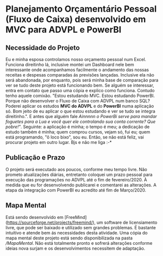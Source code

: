 # Planejamento Orçamentário Pessoal (Fluxo de Caixa) desenvolvido em MVC para ADVPL e PowerBI

## Necessidade do Projeto 
Eu e minha esposa controlamos nosso orçamento pessoal num Excel. Funciona direitinho lá, inclusive montei um Dashboard nele bem interessante onde acompanhamos facilmente o andamento das nossas receitas e despesas comparadas ás previsões lançadas. Inclusive ela não será abandonada, por enquanto, pois será minha base de comparação para ver se tudo deste projeto está funcionando bem. Se alguém se interessar, entra em contato que passo uma cópia e explico como funciona.
Contudo tenho aquele comixão. "Estou estudando MVC. Estou estudando PowerBI. Porque não desenvolver o Fluxo de Caixa com ADVPL num banco SQL? Poderei aplicar os estudos **MVC do ADVPL** e do **PowerBI** numa aplicação só. Bom jeito de eu aplicar o que estou estudando e ver se tudo se integra direitinho.". E antes que alguém fale *Ainnnnn o PowerBi serve para mandar foguetes para a Lua e você quer ele controlando sua conta corrente? Que pobre!"*. Seguinte: a aplicação é minha; o tempo é meu; a dedicação de estudo também é minha; quem comprou cursos, vejam só, fui eu; quem está programando, "ô loco bixo", sou eu. Então, se não está feliz, vai procurar projeto em outro lugar. Bjs e não me liga :-*

## Publicação e Prazo
O projeto será executado aos poucos, conforme meu tempo livre. Não prometo atualizações diárias, entretanto coloquei um prazo pessoal para execução das programações no ADVPL até o fim de fevereiro/2020. À medida que eu for desenvolvendo publicarei e comentarei as alterações. 
A etapa da integração com PowerBI eu acredito até fim de Março/2020.

## Mapa Mental
Está sendo desenvolvido em [FreeMind] (https://sourceforge.net/projects/freemind/), um software de licensiamento livre, que pode ser baixado e utilizado sem grandes problemas. É bastante intuitivo e atende bem ás necessidades desta atividade.
Uma cópia do mapa mental deste projeto está sendo disponibilizada na pasta */MapaMental*. Não está totalmente pronto e sofrerá alterações conforme ideias nova surjam e os desenvolvimentos necessitem de adaptação.
